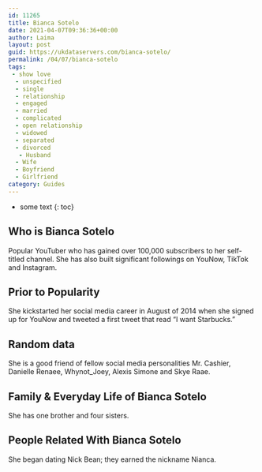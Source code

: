 ```yaml
---
id: 11265
title: Bianca Sotelo
date: 2021-04-07T09:36:36+00:00
author: Laima
layout: post
guid: https://ukdataservers.com/bianca-sotelo/
permalink: /04/07/bianca-sotelo
tags:
 - show love
  - unspecified
  - single
  - relationship
  - engaged
  - married
  - complicated
  - open relationship
  - widowed
  - separated
  - divorced
   - Husband
  - Wife
  - Boyfriend
  - Girlfriend
category: Guides
---
```


* some text
{: toc}


## Who is Bianca Sotelo
                  
                  
                  
Popular YouTuber who has gained over 100,000 subscribers to her self-titled channel. She has also built significant followings on YouNow, TikTok and Instagram. 
                  
              
            
              
            
                
                
                
## Prior to Popularity
                  
                  
                  
She kickstarted her social media career in August of 2014 when she signed up for YouNow and tweeted a first tweet that read &#8220;I want Starbucks.&#8221;
                  
              
            
              
            
                
                
                
## Random data
                  
                  
                  
She is a good friend of fellow social media personalities Mr. Cashier, Danielle Renaee, Whynot_Joey, Alexis Simone and Skye Raae.
                  
              
            
              
            
                
                
                
## Family & Everyday Life of Bianca Sotelo
                  
                  
                  
She has one brother and four sisters.
                  
              
            
              
            
                
                
                
## People Related With Bianca Sotelo
                  
                  
                  
She began dating Nick Bean; they earned the nickname Nianca. 
                  
              
            
              
            
                
              
            
              
              
            
            
              
            
          
          
          